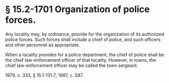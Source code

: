 # § 15.2-1701 Organization of police forces.

<p>Any locality may, by ordinance, provide for the organization of its authorized police forces. Such forces shall include a chief of police, and such officers and other personnel as appropriate.</p><p>When a locality provides for a police department, the chief of police shall be the chief law-enforcement officer of that locality. However, in towns, the chief law-enforcement officer may be called the town sergeant.</p><p>1979, c. 333, § 15.1-131.7; 1997, c. 587.</p>